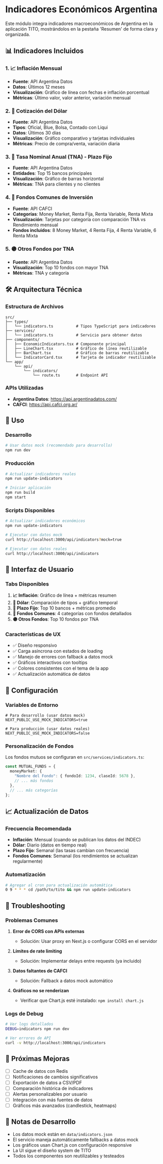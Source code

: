 # Indicadores Económicos Argentina

Este módulo integra indicadores macroeconómicos de Argentina en la aplicación TITO, mostrándolos en la pestaña 'Resumen' de forma clara y organizada.

## 📊 Indicadores Incluidos

### 1. 📈 Inflación Mensual
- **Fuente**: API Argentina Datos
- **Datos**: Últimos 12 meses
- **Visualización**: Gráfico de línea con fechas e inflación porcentual
- **Métricas**: Último valor, valor anterior, variación mensual

### 2. 💸 Cotización del Dólar
- **Fuente**: API Argentina Datos
- **Tipos**: Oficial, Blue, Bolsa, Contado con Liqui
- **Datos**: Últimos 30 días
- **Visualización**: Gráfico comparativo y tarjetas individuales
- **Métricas**: Precio de compra/venta, variación diaria

### 3. 🏦 Tasa Nominal Anual (TNA) - Plazo Fijo
- **Fuente**: API Argentina Datos
- **Entidades**: Top 15 bancos principales
- **Visualización**: Gráfico de barras horizontal
- **Métricas**: TNA para clientes y no clientes

### 4. 💼 Fondos Comunes de Inversión
- **Fuente**: API CAFCI
- **Categorías**: Money Market, Renta Fija, Renta Variable, Renta Mixta
- **Visualización**: Tarjetas por categoría con comparación TNA vs Rendimiento mensual
- **Fondos incluidos**: 8 Money Market, 4 Renta Fija, 4 Renta Variable, 6 Renta Mixta

### 5. 🟣 Otros Fondos por TNA
- **Fuente**: API Argentina Datos
- **Visualización**: Top 10 fondos con mayor TNA
- **Métricas**: TNA y categoría

## 🛠 Arquitectura Técnica

### Estructura de Archivos
```
src/
├── types/
│   └── indicators.ts          # Tipos TypeScript para indicadores
├── services/
│   └── indicators.ts          # Servicio para obtener datos
├── components/
│   ├── EconomicIndicators.tsx # Componente principal
│   ├── LineChart.tsx          # Gráfico de línea reutilizable
│   ├── BarChart.tsx           # Gráfico de barras reutilizable
│   └── IndicatorCard.tsx      # Tarjeta de indicador reutilizable
└── app/
    └── api/
        └── indicators/
            └── route.ts       # Endpoint API
```

### APIs Utilizadas
- **Argentina Datos**: https://api.argentinadatos.com/
- **CAFCI**: https://api.cafci.org.ar/

## 🚀 Uso

### Desarrollo
```bash
# Usar datos mock (recomendado para desarrollo)
npm run dev
```

### Producción
```bash
# Actualizar indicadores reales
npm run update-indicators

# Iniciar aplicación
npm run build
npm start
```

### Scripts Disponibles
```bash
# Actualizar indicadores económicos
npm run update-indicators

# Ejecutar con datos mock
curl http://localhost:3000/api/indicators?mock=true

# Ejecutar con datos reales
curl http://localhost:3000/api/indicators
```

## 📱 Interfaz de Usuario

### Tabs Disponibles
1. **📈 Inflación**: Gráfico de línea + métricas resumen
2. **💸 Dólar**: Comparación de tipos + gráfico temporal
3. **🏦 Plazo Fijo**: Top 10 bancos + métricas promedio
4. **💼 Fondos Comunes**: 4 categorías con fondos detallados
5. **🟣 Otros Fondos**: Top 10 fondos por TNA

### Características de UX
- ✅ Diseño responsivo
- ✅ Carga asíncrona con estados de loading
- ✅ Manejo de errores con fallback a datos mock
- ✅ Gráficos interactivos con tooltips
- ✅ Colores consistentes con el tema de la app
- ✅ Actualización automática de datos

## 🔧 Configuración

### Variables de Entorno
```env
# Para desarrollo (usar datos mock)
NEXT_PUBLIC_USE_MOCK_INDICATORS=true

# Para producción (usar datos reales)
NEXT_PUBLIC_USE_MOCK_INDICATORS=false
```

### Personalización de Fondos
Los fondos mutuos se configuran en `src/services/indicators.ts`:
```typescript
const MUTUAL_FUNDS = {
  moneyMarket: {
    "Nombre del Fondo": { fondoId: 1234, claseId: 5678 },
    // ... más fondos
  },
  // ... más categorías
};
```

## 📈 Actualización de Datos

### Frecuencia Recomendada
- **Inflación**: Mensual (cuando se publican los datos del INDEC)
- **Dólar**: Diario (datos en tiempo real)
- **Plazo Fijo**: Semanal (las tasas cambian con frecuencia)
- **Fondos Comunes**: Semanal (los rendimientos se actualizan regularmente)

### Automatización
```bash
# Agregar al cron para actualización automática
0 9 * * * cd /path/to/tito && npm run update-indicators
```

## 🐛 Troubleshooting

### Problemas Comunes

1. **Error de CORS con APIs externas**
   - Solución: Usar proxy en Next.js o configurar CORS en el servidor

2. **Límites de rate limiting**
   - Solución: Implementar delays entre requests (ya incluido)

3. **Datos faltantes de CAFCI**
   - Solución: Fallback a datos mock automático

4. **Gráficos no se renderizan**
   - Verificar que Chart.js esté instalado: `npm install chart.js`

### Logs de Debug
```bash
# Ver logs detallados
DEBUG=indicators npm run dev

# Ver errores de API
curl -v http://localhost:3000/api/indicators
```

## 🔮 Próximas Mejoras

- [ ] Cache de datos con Redis
- [ ] Notificaciones de cambios significativos
- [ ] Exportación de datos a CSV/PDF
- [ ] Comparación histórica de indicadores
- [ ] Alertas personalizables por usuario
- [ ] Integración con más fuentes de datos
- [ ] Gráficos más avanzados (candlestick, heatmaps)

## 📝 Notas de Desarrollo

- Los datos mock están en `data/indicators.json`
- El servicio maneja automáticamente fallbacks a datos mock
- Los gráficos usan Chart.js con configuración responsive
- La UI sigue el diseño system de TITO
- Todos los componentes son reutilizables y testeados 
